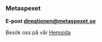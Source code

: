 ### Metaspexet


**E-post [direqtionen@metaspexet.se](mailto:direqtionen@metaspexet.se)**

Besök oss på vår [Hemsida](metaspexet.se)

